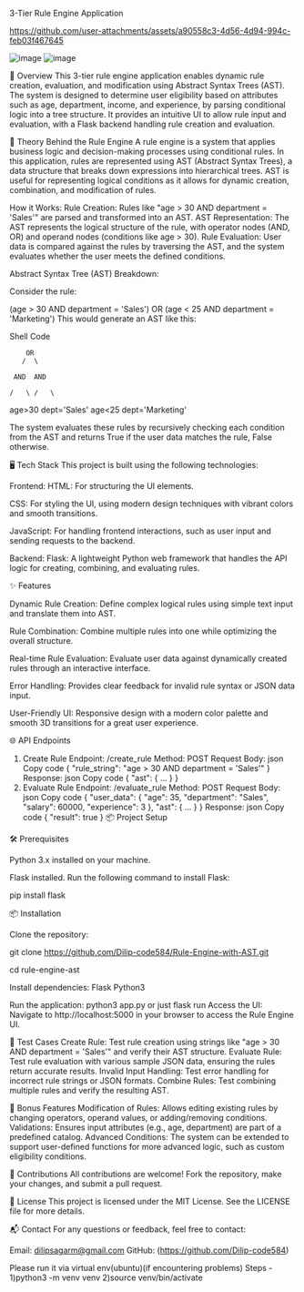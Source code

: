 3-Tier Rule Engine Application

https://github.com/user-attachments/assets/a90558c3-4d56-4d94-994c-feb03f467645




![image](https://github.com/user-attachments/assets/1862955f-780a-41aa-a1b7-18ca281314d9)
![image](https://github.com/user-attachments/assets/c46a5d71-27c1-40b6-8a90-3480eaba9a0a)

🚀 Overview
This 3-tier rule engine application enables dynamic rule creation, evaluation, and modification using Abstract Syntax Trees (AST). The system is designed to determine user eligibility based on attributes such as age, department, income, and experience, by parsing conditional logic into a tree structure. It provides an intuitive UI to allow rule input and evaluation, with a Flask backend handling rule creation and evaluation.

🧠 Theory Behind the Rule Engine
A rule engine is a system that applies business logic and decision-making processes using conditional rules. In this application, rules are represented using AST (Abstract Syntax Trees), a data structure that breaks down expressions into hierarchical trees. AST is useful for representing logical conditions as it allows for dynamic creation, combination, and modification of rules.

How it Works:
Rule Creation: Rules like "age > 30 AND department = 'Sales'" are parsed and transformed into an AST.
AST Representation: The AST represents the logical structure of the rule, with operator nodes (AND, OR) and operand nodes (conditions like age > 30).
Rule Evaluation: User data is compared against the rules by traversing the AST, and the system evaluates whether the user meets the defined conditions.

Abstract Syntax Tree (AST) Breakdown:

Consider the rule:

(age > 30 AND department = 'Sales') OR (age < 25 AND department = 'Marketing')
This would generate an AST like this:

Shell
Code
        
        OR
       /  \

     AND  AND

    /   \ /   \


 age>30 dept='Sales' age<25 dept='Marketing'


The system evaluates these rules by recursively checking each condition from the AST and returns True if the user data matches the rule, False otherwise.

🖥️ Tech Stack
This project is built using the following technologies:

Frontend:
HTML: For structuring the UI elements.

CSS: For styling the UI, using modern design techniques with vibrant colors and smooth transitions.

JavaScript: For handling frontend interactions, such as user input and sending requests to the backend.

Backend:
Flask: A lightweight Python web framework that handles the API logic for creating, combining, and evaluating rules.

✨ Features

Dynamic Rule Creation: Define complex logical rules using simple text input and translate them into AST.

Rule Combination: Combine multiple rules into one while optimizing the overall structure.

Real-time Rule Evaluation: Evaluate user data against dynamically created rules through an interactive interface.

Error Handling: Provides clear feedback for invalid rule syntax or JSON data input.

User-Friendly UI: Responsive design with a modern color palette and smooth 3D transitions for a great user experience.

🌐 API Endpoints
1. Create Rule
Endpoint: /create_rule
Method: POST
Request Body:
json
Copy code
{
  "rule_string": "age > 30 AND department = 'Sales'"
}
Response:
json
Copy code
{
  "ast": { ... }
}
2. Evaluate Rule
Endpoint: /evaluate_rule
Method: POST
Request Body:
json
Copy code
{
  "user_data": { "age": 35, "department": "Sales", "salary": 60000, "experience": 3 },
  "ast": { ... }
}
Response:
json
Copy code
{
  "result": true
}
📦 Project Setup

🛠️ Prerequisites

Python 3.x installed on your machine.

Flask installed. Run the following command to install Flask:

pip install flask

📦 Installation

Clone the repository:

git clone https://github.com/Dilip-code584/Rule-Engine-with-AST.git

cd rule-engine-ast

Install dependencies:
Flask
Python3 


Run the application:
python3 app.py 
or just 
flask run
Access the UI: Navigate to http://localhost:5000 in your browser to access the Rule Engine UI.

🧪 Test Cases
Create Rule: Test rule creation using strings like "age > 30 AND department = 'Sales'" and verify their AST structure.
Evaluate Rule: Test rule evaluation with various sample JSON data, ensuring the rules return accurate results.
Invalid Input Handling: Test error handling for incorrect rule strings or JSON formats.
Combine Rules: Test combining multiple rules and verify the resulting AST.

🎉 Bonus Features
Modification of Rules: Allows editing existing rules by changing operators, operand values, or adding/removing conditions.
Validations: Ensures input attributes (e.g., age, department) are part of a predefined catalog.
Advanced Conditions: The system can be extended to support user-defined functions for more advanced logic, such as custom eligibility conditions.


🤝 Contributions
All contributions are welcome! Fork the repository, make your changes, and submit a pull request.

📝 License
This project is licensed under the MIT License. See the LICENSE file for more details.

📬 Contact
For any questions or feedback, feel free to contact:

Email: dilipsagarm@gmail.com
GitHub: (https://github.com/Dilip-code584)



Please run it via virtual env(ubuntu)(if encountering problems)
Steps -
1)python3 -m venv venv
2)source venv/bin/activate
